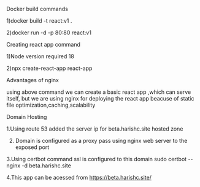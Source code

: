 Docker build commands

1)docker build -t react:v1 .

2)docker run -d -p 80:80 react:v1

Creating react app command

1)Node version required 18

2)npx create-react-app react-app

Advantages of nginx

using above command we can create a basic react app ,which can serve itself,
but we are using nginx for deploying the react app  beacuse of static file optimization,caching,scalability

Domain Hosting

1.Using route 53 added the server ip for beta.harishc.site hosted zone

2. Domain  is configured as a proxy pass using nginx web server to the exposed port 

3.Using certbot command ssl is configured to this domain sudo certbot --nginx -d beta.harishc.site

4.This app can be acessed from https://beta.harishc.site/
